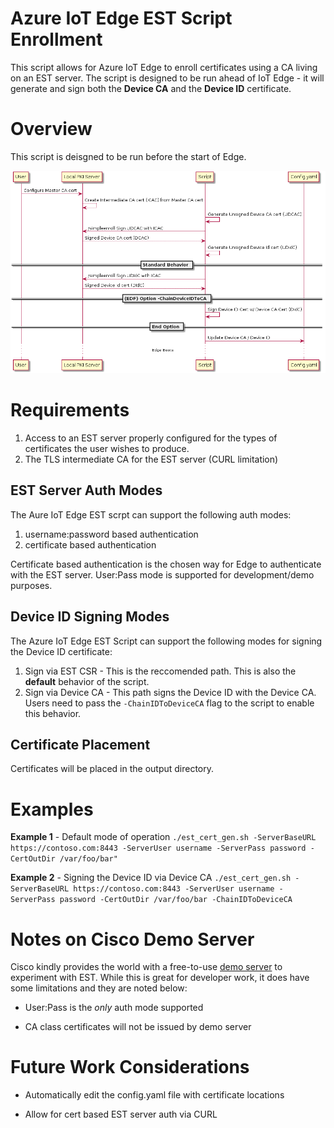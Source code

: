 # Azure IoT Edge EST Script Enrollment

  

This script allows for Azure IoT Edge to enroll certificates using a CA living on an EST server. The script is designed to be run ahead of IoT Edge - it will generate and sign both the **Device CA** and the **Device ID** certificate.
  

# Overview

  

This script is deisgned to be run before the start of Edge. 

![](diagram.png)

# Requirements 
1. Access to an EST server properly configured for the types of certificates the user wishes to produce. 
2. The TLS intermediate CA for the EST server (CURL limitation)
  

## EST Server Auth Modes

  The Aure IoT Edge EST scrpt can support the following auth modes:
  1. username:password based authentication
  2. certificate based authentication

Certificate based authentication is the chosen way for Edge to authenticate with the EST server. User:Pass mode is supported for development/demo purposes. 

  

## Device ID Signing Modes

  The Azure IoT Edge EST Script can support the following modes for signing the Device ID certificate:
  1. Sign via EST CSR - This is the reccomended path. This is also the **default** behavior of the script. 
  2. Sign via Device CA - This path signs the Device ID with the Device CA. Users need to pass the `-ChainIDToDeviceCA` flag to the script to enable this behavior.

  

## Certificate Placement

 Certificates will be placed in the output directory.

  

# Examples

**Example 1** - Default mode of operation 
`./est_cert_gen.sh -ServerBaseURL https://contoso.com:8443 -ServerUser username -ServerPass password -CertOutDir /var/foo/bar"`

**Example 2** - Signing the Device ID via Device CA
`./est_cert_gen.sh -ServerBaseURL https://contoso.com:8443 -ServerUser username -ServerPass password -CertOutDir /var/foo/bar -ChainIDToDeviceCA` 

  

# Notes on Cisco Demo Server

Cisco kindly provides the world with a free-to-use [demo server](http://testrfc7030.com/) to experiment with EST. While this is great for developer work, it does have some limitations and they are noted below:

* User:Pass is the *only* auth mode supported

* CA class certificates will not be issued by demo server

  

# Future Work Considerations


* Automatically edit the config.yaml file with certificate locations

* Allow for cert based EST server auth via CURL
